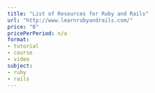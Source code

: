 ```yaml
---
title: "List of Resources for Ruby and Rails"
url: "http://www.learnrubyandrails.com/"
price: "0"
pricePerPeriod: n/a
format: 
- tutorial
- course
- video
subject: 
- ruby
- rails
---
```

